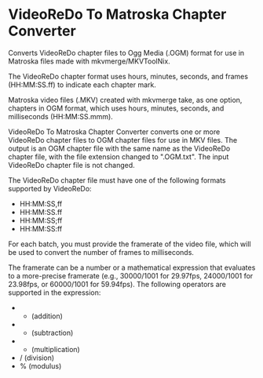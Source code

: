 VideoReDo To Matroska Chapter Converter
===================================

Converts VideoReDo chapter files to Ogg Media (.OGM) format for use in Matroska files made with mkvmerge/MKVToolNix.

The VideoReDo chapter format uses hours, minutes, seconds, and frames (HH:MM:SS.ff) to indicate each chapter mark.

Matroska video files (.MKV) created with mkvmerge take, as one option, chapters in OGM format, which uses hours, minutes, seconds, and milliseconds (HH:MM:SS.mmm).

VideoReDo To Matroska Chapter Converter converts one or more VideoReDo chapter files to OGM chapter files for use in MKV files. The output is an OGM chapter file with the same name as the VideoReDo chapter file, with the file extension changed to ".OGM.txt". The input VideoReDo chapter file is not changed.

The VideoReDo chapter file must have one of the following formats supported by VideoReDo:
* HH:MM:SS,ff
* HH:MM:SS.ff
* HH:MM:SS;ff
* HH:MM:SS:ff

For each batch, you must provide the framerate of the video file, which will be used to convert the number of frames to milliseconds. 

The framerate can be a number or a mathematical expression that evaluates to a more-precise framerate (e.g., 30000/1001 for 29.97fps, 24000/1001 for 23.98fps, or 60000/1001 for 59.94fps). The following operators are supported in the expression:
* + (addition)
* - (subtraction)
* * (multiplication)
* / (division)
* % (modulus) 
